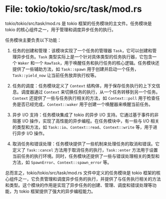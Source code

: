# File: tokio/tokio/src/task/mod.rs

tokio/tokio/src/task/mod.rs 是 tokio 框架的任务模块的主文件。任务模块是 tokio 的核心组件之一，用于管理和调度异步任务的执行。

任务模块主要负责以下功能：

1. 任务的创建和管理：该模块实现了一个任务的管理器 `Task`，它可以创建和管理异步任务。`Task` 类型实际上是一个针对具体类型的任务执行器，它包含一个 `Waker` 和一个 `RawTask`，用于唤醒任务和执行任务的核心逻辑。任务模块还提供了一些辅助方法，如 `Task::spawn` 用于创建并启动一个任务，`Task::yield_now` 让当前任务放弃执行权等。

2. 任务的调度：任务模块定义了 `Context` 结构体，用于保存任务执行的上下文信息。调度器通过 `Context` 来切换任务的执行，从一个任务转移到另一个任务。`Context` 还提供了一些与任务执行相关的方法，如 `Context::poll` 用于检查任务是否已经完成，`Context::waker` 用于创建一个唤醒器来唤醒当前任务。

3. 异步 I/O 支持：任务模块集成了 tokio 的异步 I/O 支持。它通过基于事件的非阻塞 I/O 操作，实现了高性能的异步编程。在任务模块中，有一些与 I/O 相关的类型和方法，如 `Task::io`、`Context::read`、`Context::write` 等，用于进行异步 I/O 操作。

4. 取消任务和错误处理：任务模块提供了一些机制来处理任务的取消和错误。它定义了 `Task::cancel` 方法用于取消任务的执行，`Task::enter` 方法用于设置当前任务的执行环境。同时，任务模块还提供了一些与错误处理相关的类型和方法，如 `SpawnError`、`Context::spawn_error` 等。

总而言之，tokio/tokio/src/task/mod.rs 文件中定义的任务模块是 tokio 框架的核心组件之一，它负责管理和调度异步任务的执行，并提供了与任务执行相关的方法和类型。这个模块的作用是实现了异步任务的创建、管理、调度和错误处理等功能，为 tokio 框架提供了强大的异步编程能力。

